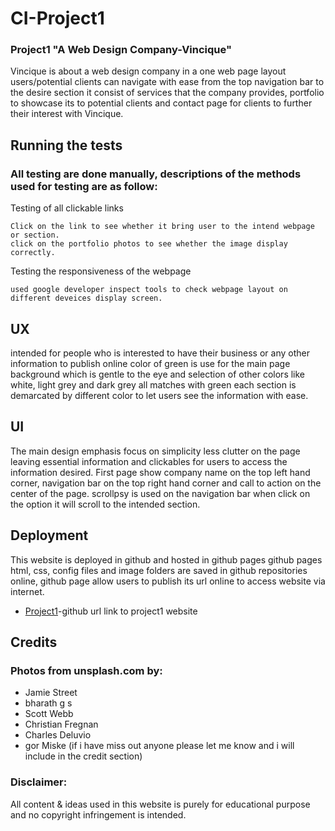 # CI-Project1
### Project1 "A Web Design Company-Vincique"

Vincique is about a web design company in a one web page layout users/potential clients can navigate with ease from the top navigation bar to the desire section it consist of services that the company provides,
portfolio to showcase its to potential clients and contact page for clients to further their interest with Vincique.

## Running the tests
### All testing are done manually, descriptions of the methods used for testing are as follow:

Testing of all clickable links
```
Click on the link to see whether it bring user to the intend webpage or section.
click on the portfolio photos to see whether the image display correctly.
```
Testing the responsiveness of the webpage
```
used google developer inspect tools to check webpage layout on different deveices display screen. 
```
 
## UX
intended for people who is interested to have their business or any other information to publish online
color of green is use for the main page background which is gentle to the eye and selection of other colors like white, light grey and dark grey all matches with green each section is demarcated by different color to let users see the information with ease.

## UI
The main design emphasis focus on simplicity less clutter on the page leaving essential information and clickables for users to access the information desired.
First page show company name on the top left hand corner, navigation bar on the top right hand corner and call to action on the center of the page.
scrollpsy is used on the navigation bar when click on the option it will scroll to the intended section.

## Deployment
This website is deployed in github and hosted in github pages github pages html, css, config files and image folders are saved in github repositories online, github page allow users to publish its url online
to access website via internet.
* [Project1](https://lionelng-ci.github.io/CI-Project1/)-github url link to project1 website

## Credits

### Photos from unsplash.com by:
* Jamie Street
* bharath g s
* Scott Webb
* Christian Fregnan
* Charles Deluvio
* gor Miske
(if i have miss out anyone please let me know and i will include in the credit section)

### Disclaimer:

All content & ideas used in this website is purely for educational purpose and no copyright infringement is intended.


